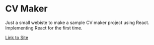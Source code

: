 # CV Maker

Just a small webiste to make a sample CV maker project using React.
Implementing React for the first time.

[Link to Site](https://hsahu615.github.io/CVMaker/)
